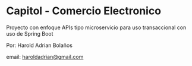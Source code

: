# Capitol - Comercio Electronico

Proyecto con enfoque APIs tipo microservicio para uso transaccional con uso de Spring Boot

Por: Harold Adrian Bolaños

email: haroldadrian@gmail.com
